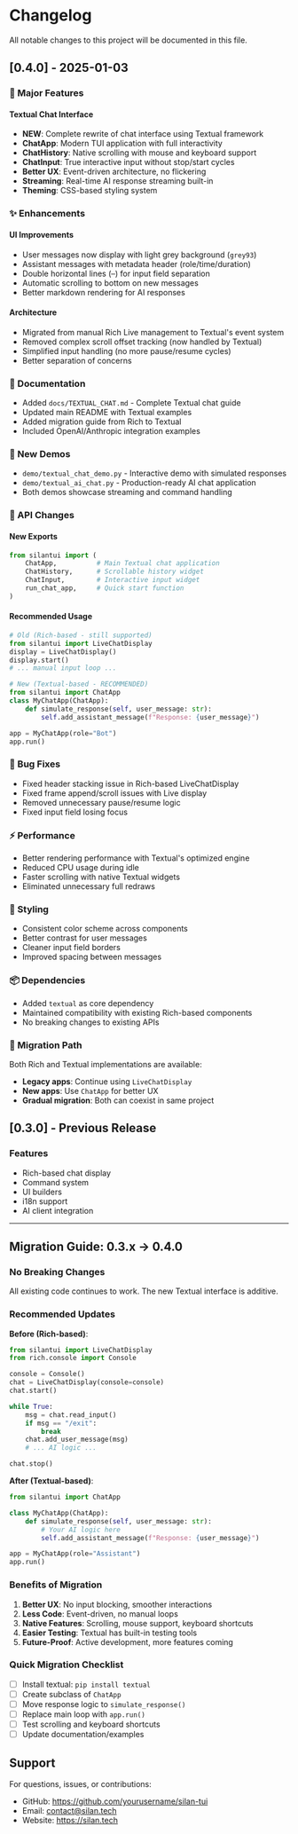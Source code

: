 # Changelog

All notable changes to this project will be documented in this file.

## [0.4.0] - 2025-01-03

### 🚀 Major Features

#### Textual Chat Interface
- **NEW**: Complete rewrite of chat interface using Textual framework
- **ChatApp**: Modern TUI application with full interactivity
- **ChatHistory**: Native scrolling with mouse and keyboard support
- **ChatInput**: True interactive input without stop/start cycles
- **Better UX**: Event-driven architecture, no flickering
- **Streaming**: Real-time AI response streaming built-in
- **Theming**: CSS-based styling system

### ✨ Enhancements

#### UI Improvements
- User messages now display with light grey background (`grey93`)
- Assistant messages with metadata header (role/time/duration)
- Double horizontal lines (`─`) for input field separation
- Automatic scrolling to bottom on new messages
- Better markdown rendering for AI responses

#### Architecture
- Migrated from manual Rich Live management to Textual's event system
- Removed complex scroll offset tracking (now handled by Textual)
- Simplified input handling (no more pause/resume cycles)
- Better separation of concerns

### 📝 Documentation
- Added `docs/TEXTUAL_CHAT.md` - Complete Textual chat guide
- Updated main README with Textual examples
- Added migration guide from Rich to Textual
- Included OpenAI/Anthropic integration examples

### 🎯 New Demos
- `demo/textual_chat_demo.py` - Interactive demo with simulated responses
- `demo/textual_ai_chat.py` - Production-ready AI chat application
- Both demos showcase streaming and command handling

### 🔧 API Changes

#### New Exports
```python
from silantui import (
    ChatApp,          # Main Textual chat application
    ChatHistory,      # Scrollable history widget
    ChatInput,        # Interactive input widget
    run_chat_app,     # Quick start function
)
```

#### Recommended Usage
```python
# Old (Rich-based - still supported)
from silantui import LiveChatDisplay
display = LiveChatDisplay()
display.start()
# ... manual input loop ...

# New (Textual-based - RECOMMENDED)
from silantui import ChatApp
class MyChatApp(ChatApp):
    def simulate_response(self, user_message: str):
        self.add_assistant_message(f"Response: {user_message}")

app = MyChatApp(role="Bot")
app.run()
```

### 🐛 Bug Fixes
- Fixed header stacking issue in Rich-based LiveChatDisplay
- Fixed frame append/scroll issues with Live display
- Removed unnecessary pause/resume logic
- Fixed input field losing focus

### ⚡ Performance
- Better rendering performance with Textual's optimized engine
- Reduced CPU usage during idle
- Faster scrolling with native Textual widgets
- Eliminated unnecessary full redraws

### 🎨 Styling
- Consistent color scheme across components
- Better contrast for user messages
- Cleaner input field borders
- Improved spacing between messages

### 📦 Dependencies
- Added `textual` as core dependency
- Maintained compatibility with existing Rich-based components
- No breaking changes to existing APIs

### 🔄 Migration Path
Both Rich and Textual implementations are available:
- **Legacy apps**: Continue using `LiveChatDisplay`
- **New apps**: Use `ChatApp` for better UX
- **Gradual migration**: Both can coexist in same project

## [0.3.0] - Previous Release

### Features
- Rich-based chat display
- Command system
- UI builders
- i18n support
- AI client integration

---

## Migration Guide: 0.3.x → 0.4.0

### No Breaking Changes
All existing code continues to work. The new Textual interface is additive.

### Recommended Updates

**Before (Rich-based)**:
```python
from silantui import LiveChatDisplay
from rich.console import Console

console = Console()
chat = LiveChatDisplay(console=console)
chat.start()

while True:
    msg = chat.read_input()
    if msg == "/exit":
        break
    chat.add_user_message(msg)
    # ... AI logic ...

chat.stop()
```

**After (Textual-based)**:
```python
from silantui import ChatApp

class MyChatApp(ChatApp):
    def simulate_response(self, user_message: str):
        # Your AI logic here
        self.add_assistant_message(f"Response: {user_message}")

app = MyChatApp(role="Assistant")
app.run()
```

### Benefits of Migration
1. **Better UX**: No input blocking, smoother interactions
2. **Less Code**: Event-driven, no manual loops
3. **Native Features**: Scrolling, mouse support, keyboard shortcuts
4. **Easier Testing**: Textual has built-in testing tools
5. **Future-Proof**: Active development, more features coming

### Quick Migration Checklist
- [ ] Install textual: `pip install textual`
- [ ] Create subclass of `ChatApp`
- [ ] Move response logic to `simulate_response()`
- [ ] Replace main loop with `app.run()`
- [ ] Test scrolling and keyboard shortcuts
- [ ] Update documentation/examples

## Support

For questions, issues, or contributions:
- GitHub: https://github.com/yourusername/silan-tui
- Email: contact@silan.tech
- Website: https://silan.tech

